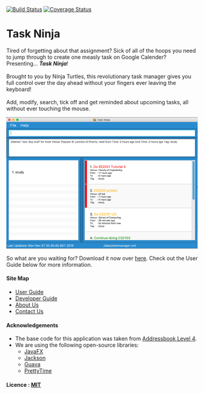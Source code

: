 [![Build Status](https://travis-ci.org/CS2103AUG2016-T16-C3/main.svg?branch=master)](https://travis-ci.org/CS2103AUG2016-T16-C3/main)
[![Coverage Status](https://coveralls.io/repos/github/CS2103AUG2016-T16-C3/main/badge.svg?branch=master)](https://coveralls.io/github/CS2103AUG2016-T16-C3/main?branch=master)

# Task Ninja

Tired of forgetting about that assignment? Sick of all of the hoops you need to jump through to create one measly task on Google Calender? Presenting... _**Task Ninja**_!
<br><br>
Brought to you by Ninja Turtles, this revolutionary task manager gives you full control over the day ahead without your fingers ever leaving the keyboard!
<br><br>
Add, modify, search, tick off and get reminded about upcoming tasks, all without ever touching the mouse.
<br>

<p align="center"><img src="docs/images/Ui.png" width="600"></p>

So what are you waiting for? Download it now over [here](../../releases). Check out the User Guide below for more information.

#### Site Map
* [User Guide](docs/UserGuide.md)
* [Developer Guide](docs/DeveloperGuide.md)
* [About Us](docs/AboutUs.md)
* [Contact Us](docs/ContactUs.md)


#### Acknowledgements 

* The base code for this application was taken from [Addressbook Level 4](https://github.com/se-edu/addressbook-level4).
* We are using the following open-source libraries:
  * [JavaFX](http://docs.oracle.com/javase/8/javafx/get-started-tutorial/jfx-overview.htm#JFXST784)
  * [Jackson](https://github.com/FasterXML/jackson)
  * [Guava](https://github.com/google/guava)
  * [PrettyTime](http://www.ocpsoft.org/prettytime/)


#### Licence : [MIT](LICENSE)
